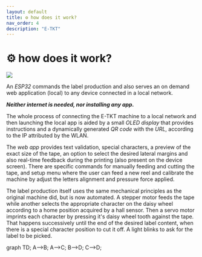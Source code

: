 ```yaml
---
layout: default
title: ⚙️ how does it work?
nav_order: 4
description: "E-TKT"
---
```


# ⚙️ **how does it work?**

<img src="https://user-images.githubusercontent.com/15098003/190712733-7855c07e-cdea-4190-abf4-61ba5b3f6721.png">

An *ESP32* commands the label production and also serves an on demand web application (local) to any device connected in a local network.

***Neither internet is needed, nor installing any app.***

The whole process of connecting the E-TKT machine to a local network and then launching the local app is aided by a small *OLED display* that provides instructions and a dynamically generated *QR code* with the *URL*, according to the IP attributed by the WLAN.

The *web app* provides text validation, special characters, a preview of the exact size of the tape, an option to select the desired lateral margins and also real-time feedback during the printing (also present on the device screen). There are specific commands for manually feeding and cutting the tape, and setup menu where the user can feed a new reel and calibrate the machine by adjust the letters alignment and pressure force applied.

The label production itself uses the same mechanical principles as the original machine did, but is now automated. A stepper motor feeds the tape while another selects the appropriate character on the daisy wheel according to a home position acquired by a hall sensor. Then a servo motor imprints each character by pressing it's daisy wheel tooth against the tape. That happens successively until the end of the desired label content, when there is a special character position to cut it off. A light blinks to ask for the label to be picked.

graph TD;
    A-->B;
    A-->C;
    B-->D;
    C-->D;
